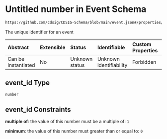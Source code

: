 # Untitled number in Event Schema

```txt
https://github.com/cdsig/CDSIG-Schema/blob/main/event.json#/properties/event_id
```

The unique identifier for an event

| Abstract            | Extensible | Status         | Identifiable            | Custom Properties | Additional Properties | Access Restrictions | Defined In                                                            |
| :------------------ | :--------- | :------------- | :---------------------- | :---------------- | :-------------------- | :------------------ | :-------------------------------------------------------------------- |
| Can be instantiated | No         | Unknown status | Unknown identifiability | Forbidden         | Allowed               | none                | [event.schema.json*](../out/event.schema.json "open original schema") |

## event_id Type

`number`

## event_id Constraints

**multiple of**: the value of this number must be a multiple of: `1`

**minimum**: the value of this number must greater than or equal to: `0`
